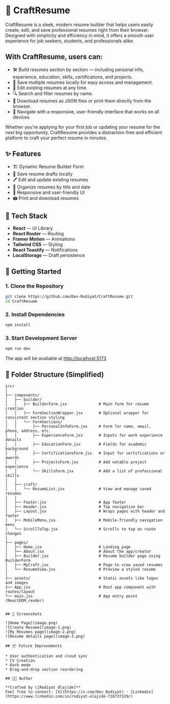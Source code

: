 # 📝 CraftResume

CraftResume is a sleek, modern resume builder that helps users easily create, edit, and save professional resumes right from their browser. Designed with simplicity and efficiency in mind, it offers a smooth user experience for job seekers, students, and professionals alike.

## With CraftResume, users can:

- 🛠️ Build resumes section by section — including personal info, experience, education, skills, certifications, and projects.
- 💾 Save multiple resumes locally for easy access and management.
- 📝 Edit existing resumes at any time.
- 🔍 Search and filter resumes by name.
- 📄 Download resumes as JSON files or print them directly from the browser.
- 🧭 Navigate with a responsive, user-friendly interface that works on all devices.

Whether you're applying for your first job or updating your resume for the next big opportunity, CraftResume provides a distraction-free and efficient platform to craft your perfect resume in minutes.


## ✨ Features

- 🏗️ Dynamic Resume Builder Form  
- 💾 Save resume drafts locally  
- 🖊️ Edit and update existing resumes  
- 📄 Organize resumes by title and date  
- 🎨 Responsive and user-friendly UI
- 🖨️ Print and download resumes

## 🔧 Tech Stack

- **React** — UI Library  
- **React Router** — Routing  
- **Framer Motion** — Animations  
- **Tailwind CSS** — Styling  
- **React Toastify** — Notifications  
- **LocalStorage** — Draft persistence

## 🚀 Getting Started

### 1. Clone the Repository

```bash
git clone https://github.com/Dev-Rodiyat/CraftResume.git
cd CraftResume
````

### 2. Install Dependencies

```bash
npm install
```

### 3. Start Development Server

```bash
npm run dev
```

The app will be available at [http://localhost:5173](http://localhost:5173)

## 📁 Folder Structure (Simplified)

```
src/
│
├── components/
│   ├── builder/                                   
│   │   ├── BuilderForm.jsx              # Main form for resume creation
│   │   ├── FormSectionWrapper.jsx       # Optional wrapper for consistent section styling
│   │   └── FormSections/
│   │       ├── PersonalInfoForm.jsx     # Form for name, email, phone, address, etc.
│   │       ├── ExperienceForm.jsx       # Inputs for work experience details
│   │       ├── EducationForm.jsx        # Fields for academic background
│   │       ├── CertificationsForm.jsx   # Input for certifications or awards
│   │       ├── ProjectsForm.jsx         # Add notable project experience
│   │       └── SkillsForm.jsx           # Add a list of professional skills
│   │
│   ├── craft/
│   │   └── ResumeList.jsx               # View and manage saved resumes
│   │
│   ├── Footer.jsx                       # App footer
│   ├── Header.jsx                       # Top navigation bar
│   ├── Layout.jsx                       # Wraps pages with header and footer
│   ├── MobileMenu.jsx                   # Mobile-friendly navigation menu
│   └── ScrollToTop.jsx                  # Scrolls to top on route changes
│
├── pages/
│   ├── Home.jsx                         # Landing page
│   ├── About.jsx                        # About the app/creator
│   ├── Builder.jsx                      # Resume builder page using BuilderForm
│   ├── MyCraft.jsx                      # Page to view saved resumes
│   └── ResumeView.jsx                   # Preview a styled resume
│
├── assets/                              # Static assets like logos and images
├── App.jsx                              # Root app component with routes/layout
└── main.jsx                             # App entry point (ReactDOM.render)


## 📸 Screenshots

![Home Page](image.png) 
![Create Resume](image-1.png) 
![My Resumes page](image-2.png) 
![Resume details page](image-3.png)

## 📦 Future Improvements

* User authentication and cloud sync
* CV Creation
* Dark mode
* Drag-and-drop section reordering

## 🧑‍💻 Author

**Crafted by \[Rodiyat Olajide]**
Feel free to connect: [X](https://x.com/Dev_Rodiyat) · [Linkedin](https://www.linkedin.com/in/rodiyat-olajide-71b737329/)
